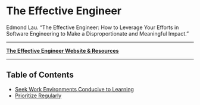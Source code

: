 # The Effective Engineer

Edmond Lau. “The Effective Engineer: How to Leverage Your Efforts in Software Engineering to Make a Disproportionate and Meaningful Impact.”

-----

**[The Effective Engineer Website & Resources](http://www.effectiveengineer.com/)**

-----

## Table of Contents

- [Seek Work Environments Conducive to Learning](ch1-seek-work-invironments-conductive-to-learning)
- [Prioritize Regularly](ch2-prioritize-regularly)
